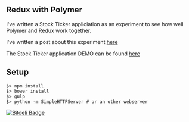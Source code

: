 ## Redux with Polymer
I've written a Stock Ticker appliciation as an experiment to see how well
Polymer and Redux work together.

I've written a post about this experiment [here](http://scaljeri.github.io/polymer-redux)

The Stock Ticker application DEMO can be found [here](http://scaljeri.github.io/polymer-redux/demo/?q=polymer)

## Setup

    $> npm install
    $> bower install
    $> gulp
    $> python -m SimpleHTTPServer # or an other webserver


[![Bitdeli Badge](https://d2weczhvl823v0.cloudfront.net/scaljeri/polymer-redux/trend.png)](https://bitdeli.com/free "Bitdeli Badge")

